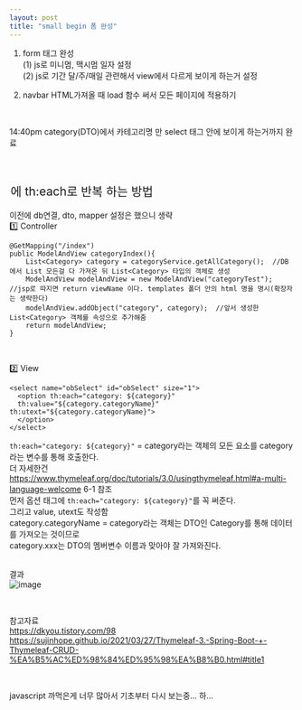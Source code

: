 ```yaml
---
layout: post
title: "small begin 폼 완성"
---
```


1. form 태그 완성  
(1) js로 미니멈, 맥시멈 일자 설정  
(2) js로 기간 달/주/매일 관련해서 view에서 다르게 보이게 하는거 설정  

2. navbar HTML가져올 때 load 함수 써서 모든 페이지에 적용하기  

<br>

14:40pm category(DTO)에서 카테고리명 만 select 태그 안에 보이게 하는거까지 완료  

<br>

## <option>에 th:each로 반복 하는 방법
이전에 db연결, dto, mapper 설정은 했으니 생략  
1️⃣ Controller  
```
@GetMapping("/index")
public ModelAndView categoryIndex(){
    List<Category> category = categoryService.getAllCategory();  //DB에서 List 모든걸 다 가져온 뒤 List<Category> 타입의 객체로 생성
    ModelAndView modelAndView = new ModelAndView("categoryTest");  //jsp로 따지면 return viewName 이다. templates 폴더 안의 html 명을 명시(확장자는 생략한다)
    modelAndView.addObject("category", category);  //앞서 생성한 List<Category> 객체를 속성으로 추가해줌
    return modelAndView;
}
```
<br>
  
2️⃣ View  
```
<select name="obSelect" id="obSelect" size="1">
  <option th:each="category: ${category}"
  th:value="${category.categoryName}" th:utext="${category.categoryName}">
  </option>
</select> 
```
`th:each="category: ${category}"` = category라는 객체의 모든 요소를 category라는 변수를 통해 호출한다.  
더 자세한건 https://www.thymeleaf.org/doc/tutorials/3.0/usingthymeleaf.html#a-multi-language-welcome 6-1 참조  
먼저 옵션 태그에 `th:each="category: ${category}"`를 꼭 써준다.  
그리고 value, utext도 작성함  
category.categoryName = category라는 객체는 DTO인 Category를 통해 데이터를 가져오는 것이므로  
category.xxx는 DTO의 멤버변수 이름과 맞아야 잘 가져와진다.  
  <br>
 
  결과  
  ![image](https://user-images.githubusercontent.com/86642180/148891528-9f7a23b5-780c-42ab-8c5d-06d093ceb415.png)

  <br>
  
  참고자료  
  https://dkyou.tistory.com/98  
  https://sujinhope.github.io/2021/03/27/Thymeleaf-3.-Spring-Boot-+-Thymeleaf-CRUD-%EA%B5%AC%ED%98%84%ED%95%98%EA%B8%B0.html#title1

  <br>
  
  javascript 까먹은게 너무 많아서 기초부터 다시 보는중... 하...
